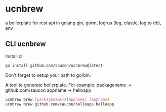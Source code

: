 # ucnbrew
a boilerplate for rest api in golang
gin, gorm, logrus (log, elastic, log to db), env


## CLI ucnbrew

Install cli

```sh
go install github.com/saucon/ucnbrew@latest
```

Don't forget to setup your path to go/bin.

A tool to generate boilerplate.
For example:
packagename -> github.com/saucon
appname -> helloapp

```sh
ucnbrew brew [packagename]/[appname] [appname]
ucnbrew brew github.com/saucon/helloapp helloapp
```
